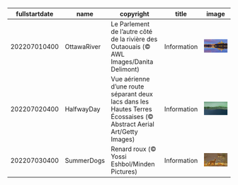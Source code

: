 |fullstartdate|name|copyright|title|image|
|--|--|--|--|--|
202207010400|OttawaRiver|Le Parlement de l’autre côté de la rivière des Outaouais (© AWL Images/Danita Delimont)|Information|![](/fr-CA/2022/07/202207010400OttawaRiver.jpg)|
202207020400|HalfwayDay|Vue aérienne d’une route séparant deux lacs dans les Hautes Terres Écossaises (© Abstract Aerial Art/Getty Images)|Information|![](/fr-CA/2022/07/202207020400HalfwayDay.jpg)|
202207030400|SummerDogs|Renard roux (© Yossi Eshbol/Minden Pictures)|Information|![](/fr-CA/2022/07/202207030400SummerDogs.jpg)|
